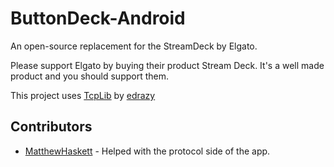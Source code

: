 # ButtonDeck-Android
An open-source replacement for the StreamDeck by Elgato.

Please support Elgato by buying their product Stream Deck. It's a well made product and you should support them.

This project uses [TcpLib](https://www.codeproject.com/Articles/13232/A-very-basic-TCP-server-written-in-C) by [edrazy](https://www.codeproject.com/Members/edrazy) 

## Contributors
 - [MatthewHaskett](https://www.github.com/MatthewHaskett/) - Helped with the protocol side of the app.
